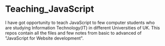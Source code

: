 # Teaching_JavaScript



I have got opportunity to teach JavaScript to few computer students who are studying Information Technology(IT) in different Universities of UK. This repos contain all the files and few notes from basic to advanced of "JavaScript for Website development". 
